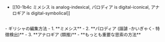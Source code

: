 - [[10-1b4c ミメシス is analog-indexical, パロディア is digital-iconical, アナロギア is digital-symbolical]]
<br>
- ギリシャの編集方法
  - 1. **ミメシス**
  - 2. **パロディア (諧謔 -かいぎゃく- 特徴検出)**
  - 3. **アナロギア (類推)**
    - **もっとも重要な思索の方法**